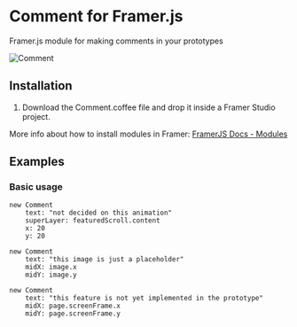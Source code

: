 # Comment for Framer.js

Framer.js module for making comments in your prototypes

![Comment](https://s3.amazonaws.com/f.cl.ly/items/2Y3t3X1w3S2d3X3W270B/commentmodule.gif)

## Installation

1. Download the Comment.coffee file and drop it inside a Framer Studio project.

More info about how to install modules in Framer: [FramerJS Docs - Modules](http://framerjs.com/docs/#modules)


## Examples

### Basic usage

	new Comment
		text: "not decided on this animation"
		superLayer: featuredScroll.content
		x: 20
		y: 20

	new Comment
		text: "this image is just a placeholder"
		midX: image.x
		midY: image.y

	new Comment
		text: "this feature is not yet implemented in the prototype"
		midX: page.screenFrame.x
		midY: page.screenFrame.y
